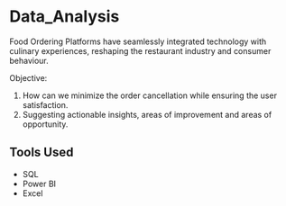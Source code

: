 # Data_Analysis
Food Ordering Platforms have seamlessly integrated technology with culinary experiences, reshaping the restaurant industry and consumer behaviour.

Objective:
1. How can we minimize the order cancellation while ensuring the user satisfaction.
2. Suggesting actionable insights, areas of improvement and areas of opportunity.

## Tools Used
* SQL
* Power BI
* Excel
